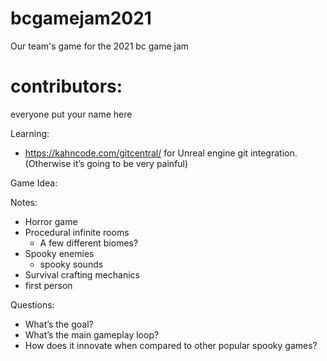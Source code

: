 # bcgamejam2021
Our team's game for the 2021 bc game jam

# contributors:
everyone put your name here

Learning:
- https://kahncode.com/gitcentral/ for Unreal engine git integration. (Otherwise it’s going to be very painful)


Game Idea:

Notes:
- Horror game
- Procedural infinite rooms
  - A few different biomes?
- Spooky enemies 
  - spooky sounds
- Survival crafting mechanics
- first person

Questions:
- What’s the goal?
- What’s the main gameplay loop? 
- How does it innovate when compared to other popular spooky games?
